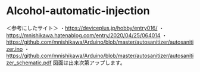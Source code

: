 # Alcohol-automatic-injection
＜参考にしたサイト＞
・https://deviceplus.jp/hobby/entry016/
・https://mnishikawa.hatenablog.com/entry/2020/04/25/064014
・https://github.com/mnishikawa/Arduino/blob/master/autosanitizer/autosanitizer.ino
・https://github.com/mnishikawa/Arduino/blob/master/autosanitizer/autosanitizer_schematic.pdf
図面は出来次第アップします。
